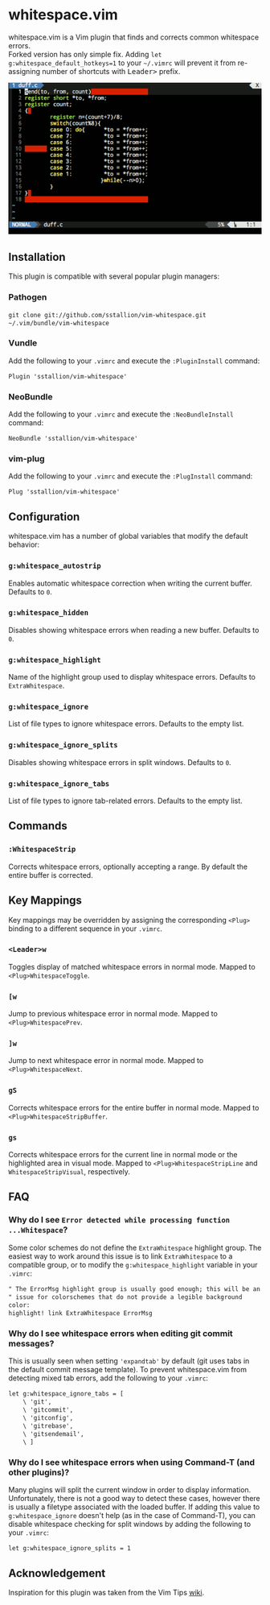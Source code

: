 # whitespace.vim

whitespace.vim is a Vim plugin that finds and corrects common whitespace errors.  
Forked version has only simple fix. Adding `let g:whitespace_default_hotkeys=1` to your `~/.vimrc` will prevent it from re-assigning number of shortcuts with <kbd>Leader></kbd> prefix.

![Screenshot](screenshot.gif)

## Installation

This plugin is compatible with several popular plugin managers:

### Pathogen

    git clone git://github.com/sstallion/vim-whitespace.git ~/.vim/bundle/vim-whitespace

### Vundle

Add the following to your `.vimrc` and execute the `:PluginInstall` command:

    Plugin 'sstallion/vim-whitespace'

### NeoBundle

Add the following to your `.vimrc` and execute the `:NeoBundleInstall` command:

    NeoBundle 'sstallion/vim-whitespace'

### vim-plug

Add the following to your `.vimrc` and execute the `:PlugInstall` command:

    Plug 'sstallion/vim-whitespace'

## Configuration

whitespace.vim has a number of global variables that modify the default
behavior:

### `g:whitespace_autostrip`

Enables automatic whitespace correction when writing the current buffer.
Defaults to `0`.

### `g:whitespace_hidden`

Disables showing whitespace errors when reading a new buffer. Defaults to `0`.

### `g:whitespace_highlight`

Name of the highlight group used to display whitespace errors. Defaults to
`ExtraWhitespace`.

### `g:whitespace_ignore`

List of file types to ignore whitespace errors. Defaults to the empty list.

### `g:whitespace_ignore_splits`

Disables showing whitespace errors in split windows. Defaults to `0`.

### `g:whitespace_ignore_tabs`

List of file types to ignore tab-related errors. Defaults to the empty list.

## Commands

### `:WhitespaceStrip`

Corrects whitespace errors, optionally accepting a range. By default the entire
buffer is corrected.

## Key Mappings

Key mappings may be overridden by assigning the corresponding `<Plug>` binding
to a different sequence in your `.vimrc`.

### `<Leader>w`

Toggles display of matched whitespace errors in normal mode. Mapped to
`<Plug>WhitespaceToggle`.

### `[w`

Jump to previous whitespace error in normal mode. Mapped to
`<Plug>WhitespacePrev`.

### `]w`

Jump to next whitespace error in normal mode. Mapped to `<Plug>WhitespaceNext`.

### `gS`

Corrects whitespace errors for the entire buffer in normal mode. Mapped to
`<Plug>WhitespaceStripBuffer`.

### `gs`

Corrects whitespace errors for the current line in normal mode or the
highlighted area in visual mode. Mapped to `<Plug>WhitespaceStripLine` and
`WhitespaceStripVisual`, respectively.

## FAQ

### Why do I see `Error detected while processing function ...Whitespace`?

Some color schemes do not define the `ExtraWhitespace` highlight group. The
easiest way to work around this issue is to link `ExtraWhitespace` to a
compatible group, or to modify the `g:whitespace_highlight` variable in your
`.vimrc`:

    " The ErrorMsg highlight group is usually good enough; this will be an
    " issue for colorschemes that do not provide a legible background color:
    highlight! link ExtraWhitespace ErrorMsg

### Why do I see whitespace errors when editing git commit messages?

This is usually seen when setting `'expandtab'` by default (git uses tabs in the
default commit message template). To prevent whitespace.vim from detecting mixed
tab errors, add the following to your `.vimrc`:

    let g:whitespace_ignore_tabs = [
        \ 'git',
        \ 'gitcommit',
        \ 'gitconfig',
        \ 'gitrebase',
        \ 'gitsendemail',
        \ ]

### Why do I see whitespace errors when using Command-T (and other plugins)?

Many plugins will split the current window in order to display information.
Unfortunately, there is not a good way to detect these cases, however there is
usually a filetype associated with the loaded buffer. If adding this value to
`g:whitespace_ignore` doesn't help (as in the case of Command-T), you can
disable whitespace checking for split windows by adding the following to your
`.vimrc`:

    let g:whitespace_ignore_splits = 1

## Acknowledgement

Inspiration for this plugin was taken from the Vim Tips
[wiki](http://vim.wikia.com/wiki/Remove_unwanted_spaces).
